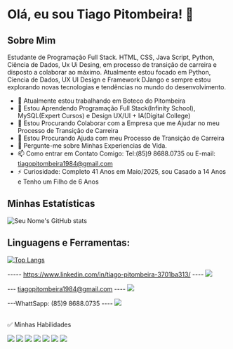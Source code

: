 # Olá, eu sou Tiago Pitombeira! 👋

## Sobre Mim
Estudante de Programação Full Stack. HTML, CSS, Java Script, Python, Ciência de Dados, Ux Ui Desing, em processo de transição de carreira e disposto a colaborar ao máximo. Atualmente estou focado em Python, Ciencia de Dados, UX UI Design e Framework DJango e sempre estou explorando novas tecnologias e tendências no mundo do desenvolvimento.

- 🔭 Atualmente estou trabalhando em Boteco do Pitombeira
- 🌱 Estou Aprendendo Programação Full Stack(Infinity School), MySQL(Expert Cursos) e Design UX/UI + IA(Digital College)
- 👯 Estou Procurando Colaborar com a Empresa que me Ajudar no meu Processo de Transição de Carreira
- 🤔 Estou Procurando Ajuda com meu Processo de Transição de Carreira
- 💬 Pergunte-me sobre Minhas Experiencias de Vida.
- 📫 Como entrar em Contato Comigo: Tel:(85)9 8688.0735 ou E-mail: tiagopitombeira1984@gmail.com
- ⚡ Curiosidade: Completo 41 Anos em Maio/2025, sou Casado a 14 Anos e Tenho um Filho de 6 Anos


## Minhas Estatísticas

![Seu Nome's GitHub stats](https://github-readme-stats.vercel.app/api?username=pitombeira1984&show_icons=true)

## Linguagens e Ferramentas:
[![Top Langs](https://github-readme-stats.vercel.app/api/top-langs/?username=pitombeira1984&layout=compact)](https://github.com/anuraghazra/github-readme-stats)


----- https://www.linkedin.com/in/tiago-pitombeira-3701ba313/ ----
<a href="https://www.linkedin.com/in/tiago-pitombeira-3701ba313/">
<img src="https://img.shields.io/badge/LinkedIn-0077B5?style=for-the-badge&logo=linkedin&logoColor=white"/>
</a>

--- tiagopitombeira1984@gmail.com ----
<a href="mailto:tiagopitombeira1984@gmail.com">
<img src="https://img.shields.io/badge/Gmail-D14836?style=for-the-badge&logo=gmail&logoColor=white"/>
</a>

---WhattSapp: (85)9 8688.0735 ----
<a href="https://wa.me/5585986880735">
<img src="https://img.shields.io/badge/WhatsApp-25D366?style=for-the-badge&logo=whatsapp&logoColor=white"/>
</a>
<br /> <br />

✅ Minhas Habilidades

<span>
<img src="https://img.shields.io/badge/Visual_Studio_Code-0078D4?style=for-the-badge&logo=visual%20studio%20code&logoColor=white" />
</span>
<span>
<img src="https://img.shields.io/badge/website-000000?style=for-the-badge&logo=About.me&logoColor=white" />
</span>
<span>
<img src="https://img.shields.io/badge/HTML-239120?style=for-the-badge&logo=html5&logoColor=white" />
</span>
<span>
<img src="https://img.shields.io/badge/CSS-239120?&style=for-the-badge&logo=css3&logoColor=white" />
</span>
<span>
<img src="https://img.shields.io/badge/Python-3776AB?style=for-the-badge&logo=python&logoColor=white" />
</span>
<span>
<img src="https://img.shields.io/badge/MySQL-005C84?style=for-the-badge&logo=mysql&logoColor=white" />
</span>
<span>
<img src="https://img.shields.io/badge/Figma-F24E1E?style=for-the-badge&logo=figma&logoColor=white" />
</span>
